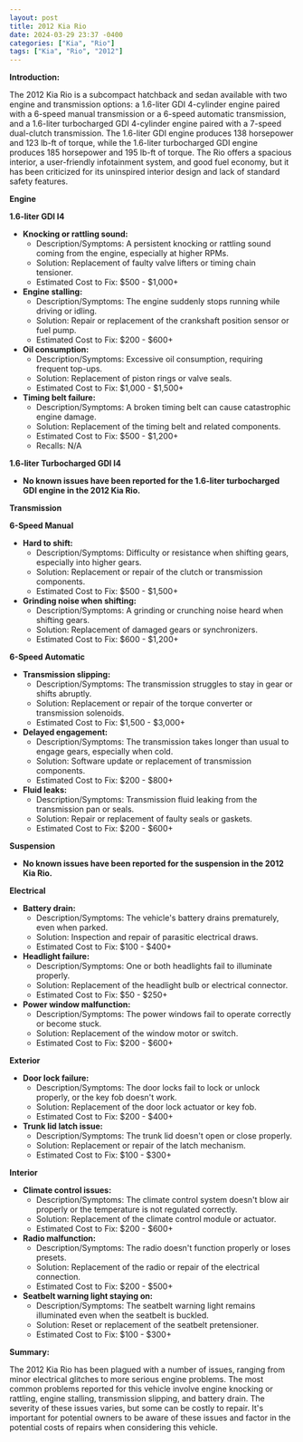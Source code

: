 ```yaml
---
layout: post
title: 2012 Kia Rio
date: 2024-03-29 23:37 -0400
categories: ["Kia", "Rio"]
tags: ["Kia", "Rio", "2012"]
---
```

**Introduction:**

The 2012 Kia Rio is a subcompact hatchback and sedan available with two engine and transmission options: a 1.6-liter GDI 4-cylinder engine paired with a 6-speed manual transmission or a 6-speed automatic transmission, and a 1.6-liter turbocharged GDI 4-cylinder engine paired with a 7-speed dual-clutch transmission. The 1.6-liter GDI engine produces 138 horsepower and 123 lb-ft of torque, while the 1.6-liter turbocharged GDI engine produces 185 horsepower and 195 lb-ft of torque. The Rio offers a spacious interior, a user-friendly infotainment system, and good fuel economy, but it has been criticized for its uninspired interior design and lack of standard safety features.

**Engine**

**1.6-liter GDI I4**

* **Knocking or rattling sound:**
    * Description/Symptoms: A persistent knocking or rattling sound coming from the engine, especially at higher RPMs.
    * Solution: Replacement of faulty valve lifters or timing chain tensioner.
    * Estimated Cost to Fix: $500 - $1,000+
* **Engine stalling:**
    * Description/Symptoms: The engine suddenly stops running while driving or idling.
    * Solution: Repair or replacement of the crankshaft position sensor or fuel pump.
    * Estimated Cost to Fix: $200 - $600+
* **Oil consumption:**
    * Description/Symptoms: Excessive oil consumption, requiring frequent top-ups.
    * Solution: Replacement of piston rings or valve seals.
    * Estimated Cost to Fix: $1,000 - $1,500+
* **Timing belt failure:**
    * Description/Symptoms: A broken timing belt can cause catastrophic engine damage.
    * Solution: Replacement of the timing belt and related components.
    * Estimated Cost to Fix: $500 - $1,200+
    * Recalls: N/A

**1.6-liter Turbocharged GDI I4**

* **No known issues have been reported for the 1.6-liter turbocharged GDI engine in the 2012 Kia Rio.**

**Transmission**

**6-Speed Manual**

* **Hard to shift:**
    * Description/Symptoms: Difficulty or resistance when shifting gears, especially into higher gears.
    * Solution: Replacement or repair of the clutch or transmission components.
    * Estimated Cost to Fix: $500 - $1,500+
* **Grinding noise when shifting:**
    * Description/Symptoms: A grinding or crunching noise heard when shifting gears.
    * Solution: Replacement of damaged gears or synchronizers.
    * Estimated Cost to Fix: $600 - $1,200+

**6-Speed Automatic**

* **Transmission slipping:**
    * Description/Symptoms: The transmission struggles to stay in gear or shifts abruptly.
    * Solution: Replacement or repair of the torque converter or transmission solenoids.
    * Estimated Cost to Fix: $1,500 - $3,000+
* **Delayed engagement:**
    * Description/Symptoms: The transmission takes longer than usual to engage gears, especially when cold.
    * Solution: Software update or replacement of transmission components.
    * Estimated Cost to Fix: $200 - $800+
* **Fluid leaks:**
    * Description/Symptoms: Transmission fluid leaking from the transmission pan or seals.
    * Solution: Repair or replacement of faulty seals or gaskets.
    * Estimated Cost to Fix: $200 - $600+

**Suspension**

* **No known issues have been reported for the suspension in the 2012 Kia Rio.**

**Electrical**

* **Battery drain:**
    * Description/Symptoms: The vehicle's battery drains prematurely, even when parked.
    * Solution: Inspection and repair of parasitic electrical draws.
    * Estimated Cost to Fix: $100 - $400+
* **Headlight failure:**
    * Description/Symptoms: One or both headlights fail to illuminate properly.
    * Solution: Replacement of the headlight bulb or electrical connector.
    * Estimated Cost to Fix: $50 - $250+
* **Power window malfunction:**
    * Description/Symptoms: The power windows fail to operate correctly or become stuck.
    * Solution: Replacement of the window motor or switch.
    * Estimated Cost to Fix: $200 - $600+

**Exterior**

* **Door lock failure:**
    * Description/Symptoms: The door locks fail to lock or unlock properly, or the key fob doesn't work.
    * Solution: Replacement of the door lock actuator or key fob.
    * Estimated Cost to Fix: $200 - $400+
* **Trunk lid latch issue:**
    * Description/Symptoms: The trunk lid doesn't open or close properly.
    * Solution: Replacement or repair of the latch mechanism.
    * Estimated Cost to Fix: $100 - $300+

**Interior**

* **Climate control issues:**
    * Description/Symptoms: The climate control system doesn't blow air properly or the temperature is not regulated correctly.
    * Solution: Replacement of the climate control module or actuator.
    * Estimated Cost to Fix: $200 - $600+
* **Radio malfunction:**
    * Description/Symptoms: The radio doesn't function properly or loses presets.
    * Solution: Replacement of the radio or repair of the electrical connection.
    * Estimated Cost to Fix: $200 - $500+
* **Seatbelt warning light staying on:**
    * Description/Symptoms: The seatbelt warning light remains illuminated even when the seatbelt is buckled.
    * Solution: Reset or replacement of the seatbelt pretensioner.
    * Estimated Cost to Fix: $100 - $300+

**Summary:**

The 2012 Kia Rio has been plagued with a number of issues, ranging from minor electrical glitches to more serious engine problems. The most common problems reported for this vehicle involve engine knocking or rattling, engine stalling, transmission slipping, and battery drain. The severity of these issues varies, but some can be costly to repair. It's important for potential owners to be aware of these issues and factor in the potential costs of repairs when considering this vehicle.
